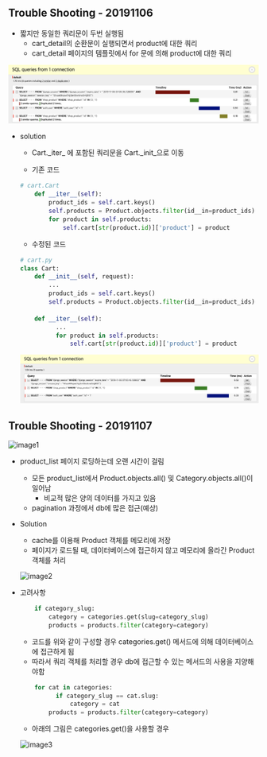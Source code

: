 ## Trouble Shooting - 20191106

- 짧지만 동일한 쿼리문이 두번 실행됨 
  - cart_detail의 순환문이 실행되면서 product에 대한 쿼리
  - cart_detail 페이지의 템플릿에서 for 문에 의해 product에 대한 쿼리

![problem](/README_Folder/image/problem.png)

- solution

  - Cart.\_iter_ 에 포함된 쿼리문을 Cart.\_init_으로 이동

  - 기존 코드

  ```python
  # cart.Cart
      def __iter__(self):
          product_ids = self.cart.keys()
          self.products = Product.objects.filter(id__in=product_ids)
          for product in self.products:
              self.cart[str(product.id)]['product'] = product
  ```
  
  - 수정된 코드
  
  
  ``` python
  # cart.py
  class Cart:
      def __init__(self, request):
          ...
          product_ids = self.cart.keys()
          self.products = Product.objects.filter(id__in=product_ids)
      
      def __iter__(self):
      		...
    		for product in self.products:
          		self.cart[str(product.id)]['product'] = product
  ```
  
  ![result](/README_Folder/image/result.png)



## Trouble Shooting - 20191107

![image1]()

- product_list 페이지 로딩하는데 오랜 시간이 걸림

  - 모든 product_list에서 Product.objects.all() 및 Category.objects.all()이 일어남 
    - 비교적 많은 양의 데이터를 가지고 있음
  - pagination 과정에서 db에 많은 접근(예상)

  

- Solution

  - cache를 이용해 Product 객체를 메모리에 저장
  - 페이지가 로드될 때, 데이터베이스에 접근하지 않고 메모리에 올라간 Product 객체를 처리

  ![image2]()



- 고려사항

  ```python
      if category_slug:
          category = categories.get(slug=category_slug)
          products = products.filter(category=category)
  ```

  - 코드를 위와 같이 구성할 경우 categories.get() 메서드에 의해 데이터베이스에 접근하게 됨
  - 따라서 쿼리 객체를 처리할 경우 db에 접근할 수 있는 메서드의 사용을 지양해야함

  ```python
      for cat in categories:
        	if category_slug == cat.slug:
          		category = cat
          products = products.filter(category=category)
  ```

  - 아래의 그림은 categories.get()을 사용할 경우

  ![image3]()

